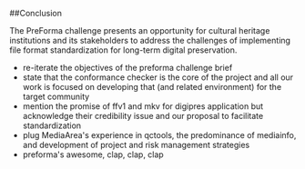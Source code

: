 ##Conclusion

The PreForma challenge presents an opportunity for cultural heritage institutions and its stakeholders to address the challenges of implementing file format standardization for long-term digital preservation. 

 
 - re-iterate the objectives of the preforma challenge brief 
 - state that the conformance checker is the core of the project and all our work is focused on developing that (and related environment) for the target community
 - mention the promise of ffv1 and mkv for digipres application but acknowledge their credibility issue and our proposal to facilitate standardization 
 - plug MediaArea's experience in qctools, the predominance of mediainfo, and development of project and risk management  strategies  
 - preforma's awesome, clap, clap, clap
	
